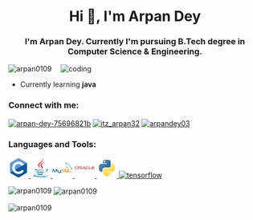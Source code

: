 <h1 align="center">Hi 👋, I'm Arpan Dey</h1>
<h3 align="center">I'm Arpan Dey. Currently I'm pursuing B.Tech degree in Computer Science & Engineering.</h3>

<img align="right" alt="coding" width="400" src="https://camo.githubusercontent.com/19db51af5f90f1b152bc0b9078f5fe97053955be5074f03f17019c70345bdcdb/68747470733a2f2f6d69726f2e6d656469756d2e636f6d2f6d61782f313336302f302a37513379765349765f7430696f4a2d5a2e676966">

<p align="left"> <img src="https://komarev.com/ghpvc/?username=arpan0109&label=Profile%20views&color=0e75b6&style=flat" alt="arpan0109" /> </p>

- Currently learning **java**

<h3 align="left">Connect with me:</h3>
<p align="left">
<a href="https://linkedin.com/in/arpan-dey-75696821b" target="blank"><img align="center" src="https://raw.githubusercontent.com/rahuldkjain/github-profile-readme-generator/master/src/images/icons/Social/linked-in-alt.svg" alt="arpan-dey-75696821b" height="30" width="40" /></a>
<a href="https://instagram.com/itz_arpan32" target="blank"><img align="center" src="https://raw.githubusercontent.com/rahuldkjain/github-profile-readme-generator/master/src/images/icons/Social/instagram.svg" alt="itz_arpan32" height="30" width="40" /></a>
<a href="https://www.hackerrank.com/arpandey03" target="blank"><img align="center" src="https://raw.githubusercontent.com/rahuldkjain/github-profile-readme-generator/master/src/images/icons/Social/hackerrank.svg" alt="arpandey03" height="30" width="40" /></a>
</p>

<h3 align="left">Languages and Tools:</h3>
<p align="left"> <a href="https://www.cprogramming.com/" target="_blank" rel="noreferrer"> <img src="https://raw.githubusercontent.com/devicons/devicon/master/icons/c/c-original.svg" alt="c" width="40" height="40"/> </a> <a href="https://www.java.com" target="_blank" rel="noreferrer"> <img src="https://raw.githubusercontent.com/devicons/devicon/master/icons/java/java-original.svg" alt="java" width="40" height="40"/> </a> <a href="https://www.mysql.com/" target="_blank" rel="noreferrer"> <img src="https://raw.githubusercontent.com/devicons/devicon/master/icons/mysql/mysql-original-wordmark.svg" alt="mysql" width="40" height="40"/> </a> <a href="https://www.oracle.com/" target="_blank" rel="noreferrer"> <img src="https://raw.githubusercontent.com/devicons/devicon/master/icons/oracle/oracle-original.svg" alt="oracle" width="40" height="40"/> </a> <a href="https://www.python.org" target="_blank" rel="noreferrer"> <img src="https://raw.githubusercontent.com/devicons/devicon/master/icons/python/python-original.svg" alt="python" width="40" height="40"/> </a> <a href="https://www.tensorflow.org" target="_blank" rel="noreferrer"> <img src="https://www.vectorlogo.zone/logos/tensorflow/tensorflow-icon.svg" alt="tensorflow" width="40" height="40"/> </a> </p>

<p><img align="left" src="https://github-readme-stats.vercel.app/api/top-langs?username=arpan0109&show_icons=true&locale=en&layout=compact" alt="arpan0109" /></p>

<p>&nbsp;<img align="center" src="https://github-readme-stats.vercel.app/api?username=arpan0109&show_icons=true&locale=en" alt="arpan0109" /></p>

<p><img align="center" src="https://github-readme-streak-stats.herokuapp.com/?user=arpan0109&" alt="arpan0109" /></p>
